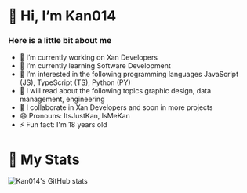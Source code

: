 # 👋 Hi, I’m Kan014
<h3>Here is a little bit about me</h3>  

- 🔭 I’m currently working on Xan Developers
- 🌱 I’m currently learning Software Development
- 💬 I’m interested in the following programming languages JavaScript (JS), TypeScript (TS), Python (PY)
- 📖 I will read about the following topics graphic design, data management, engineering
- 🤝 I collaborate in Xan Developers and soon in more projects
- 😄 Pronouns: ItsJustKan, IsMeKan
- ⚡ Fun fact: I'm 18 years old
<!--- 📫 How to reach me my socials or my [discord](https://discord.gg/9KBZXccxXq) -->

# 🔎 My Stats

![Kan014's GitHub stats](https://github-readme-stats.vercel.app/api?username=kan014&show_icons=true&theme=midnight-purple)
